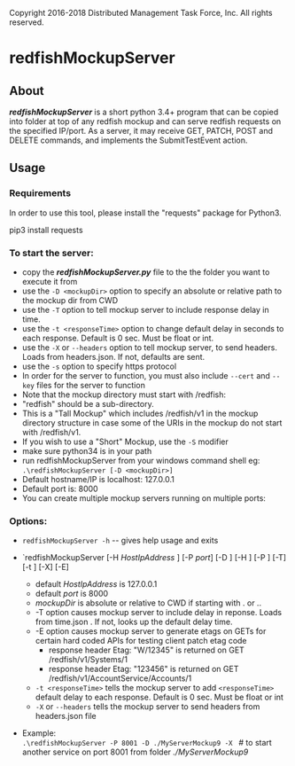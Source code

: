 Copyright 2016-2018 Distributed Management Task Force, Inc. All rights reserved.

# redfishMockupServer

## About

***redfishMockupServer*** is a short python 3.4+ program that can be copied into folder at top of any redfish mockup and can serve redfish requests on the specified IP/port.  As a server, it may receive GET, PATCH, POST and DELETE commands, and implements the SubmitTestEvent action.

## Usage

### Requirements

In order to use this tool, please install the "requests" package for Python3.

pip3 install requests

### To start the server:

* copy the ***redfishMockupServer.py*** file to the the folder you want to execute it from
* use the `-D <mockupDir>` option to specify an absolute or relative path to the mockup dir from CWD
* use the `-T` option to tell mockup server to include response delay in time.
* use the `-t <responseTime>` option to change default delay in seconds to each response. Default is 0 sec. Must be float or int.
* use the `-X` or `--headers` option to tell mockup server, to send headers. Loads from headers.json. If not, defaults are sent.
* use the `-s` option to specify https protocol
 * In order for the server to function, you must also include `--cert` and `--key` files for the server to function
* Note that the mockup directory must start with /redfish:  
 * "redfish" should be a sub-directory.   
 * This is a "Tall Mockup" which includes /redfish/v1 in the mockup directory structure in case some of the URIs in the mockup do not start with /redfish/v1.
 * If you wish to use a "Short" Mockup, use the `-S` modifier
* make sure python34 is in your path
* run redfishMockupServer from your windows command shell eg: `.\redfishMockupServer [-D <mockupDir>]`
* Default hostname/IP is localhost:  127.0.0.1
* Default port is:  8000
* You can create multiple mockup servers running on multiple ports:

### Options:

* `redfishMockupServer -h`     -- gives help usage and exits

* `redfishMockupServer [-H *HostIpAddress* ] [-P *port*] [-D <mockupDir>] [-H <host>] [-P <port>] [-T] [-t <responseTime>] [-X] [-E]
  * default *HostIpAddress* is 127.0.0.1
  * default *port*         is 8000
  * *mockupDir* is absolute or relative to CWD if starting with . or ..
  * -T option causes mockup server to include delay in reponse. Loads from time.json . If not, looks up the default delay time.
  * -E option causes mockup server to generate etags on GETs for certain hard coded APIs for testing client patch etag code
    * response header Etag: "W/12345" is returned on GET /redfish/v1/Systems/1
    * response header Etag: "123456"  is returned on GET /redfish/v1/AccountService/Accounts/1
  * `-t <responseTime>` tells the mockup server to add `<responseTime>` default delay to each response.  Default is 0 sec. Must be float or int
  * `-X` or `--headers` tells the mockup server to send headers from headers.json file
* Example:    
`.\redfishMockupServer -P 8001 -D ./MyServerMockup9 -X `   # to start another service on port 8001 from folder *./MyServerMockup9*
